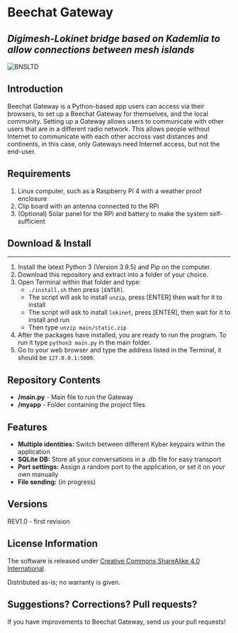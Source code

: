 # Beechat Gateway
## _Digimesh-Lokinet bridge based on Kademlia to allow connections between mesh islands_

![BNSLTD](https://beechat.network/wp-content/uploads/2021/02/powered-by-1.png)

## Introduction

Beechat Gateway is a Python-based app users can access via their browsers, to set up a Beechat Gateway for themselves, and the local community. Setting up a Gateway allows users to communicate with other users that are in a different radio network. This allows people without Internet to communicate with each other accross vast distances and continents, in this case, only Gateways need Internet access, but not the end-user.

 Requirements
 -------------------

 1) Linux computer, such as a Raspberry Pi 4 with a weather proof enclosure
 2) Clip board with an antenna connected to the RPi
 3) (Optional) Solar panel for the RPi and battery to make the system self-sufficient
 

## Download & Install
-------------------

1) Install the latest Python 3 (Version 3.9.5) and Pip on the computer.
2) Download this repository and extract into a folder of your choice.
3) Open Terminal within that folder and type:
   * ```./install.sh``` then press ```[ENTER]```. 
   * The script will ask to install ```unzip```, press [ENTER] then wait for it to install
   * The script will ask to install ```lokinet```, press [ENTER], then wait for it to install and run
   * Then type ```unzip main/static.zip```
4) After the packages have installed, you are ready to run the program. To run it type ```python3 main.py``` in the main folder.
5) Go to your web browser and type the address listed in the Terminal, it should be ```127.0.0.1:5000```.

Repository Contents
-------------------

* **/main.py** - Main file to run the Gateway
* **/myapp** - Folder containing the project files

Features
-------------------

* **Multiple identities:** Switch between different Kyber keypairs within the application
* **SQLite DB:** Store all your conversations in a .db file for easy transport
* **Port settings:** Assign a random port to the application, or set it on your own manually
* **File sending:** (in progress)


Versions
-------------------

REV1.0 - first revision


License Information
-------------------
The software is released under [Creative Commons ShareAlike 4.0 International](https://creativecommons.org/licenses/by-sa/4.0/).

Distributed as-is; no warranty is given.


Suggestions? Corrections? Pull requests?
-------------------
If you have improvements to Beechat Gateway, send us your pull requests!


